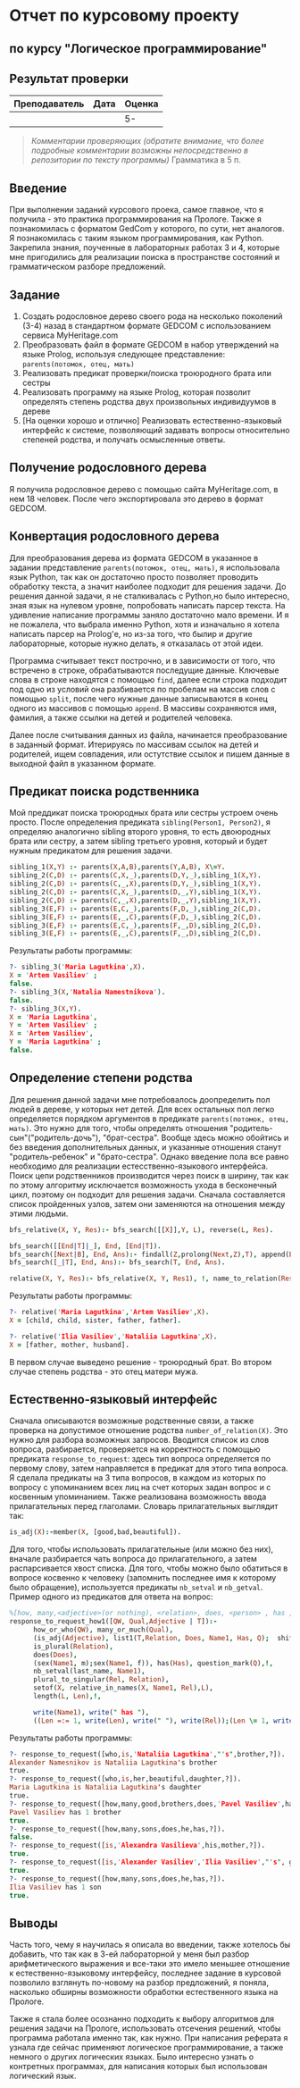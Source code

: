 # Отчет по курсовому проекту
## по курсу "Логическое программирование"

## Результат проверки

| Преподаватель     | Дата         |  Оценка       |
|-------------------|--------------|---------------|
| |              |      5-       |

> *Комментарии проверяющих (обратите внимание, что более подробные комментарии возможны непосредственно в репозитории по тексту программы)*
Грамматика в 5 п.
## Введение

При выполнении заданий курсового проека, самое главное, что я получила - это практика программирования на Прологе. 
Также я познакомилась с форматом GedCom у которого, по сути, нет аналогов. Я познакомилась с таким языком программирования, как Python.  Закрепила знания, поученные в лабораторных работах 3 и 4, которые мне пригодились для реализации поиска в пространстве состояний и грамматическом разборе предложений. 


## Задание

 1. Создать родословное дерево своего рода на несколько поколений (3-4) назад в стандартном формате GEDCOM с использованием сервиса MyHeritage.com 
 2. Преобразовать файл в формате GEDCOM в набор утверждений на языке Prolog, используя следующее представление: `parents(потомок, отец, мать)`
 3. Реализовать предикат проверки/поиска троюродного брата или сестры 
 4. Реализовать программу на языке Prolog, которая позволит определять степень родства двух произвольных индивидуумов в дереве
 5. [На оценки хорошо и отлично] Реализовать естественно-языковый интерфейс к системе, позволяющий задавать вопросы относительно степеней родства, и получать осмысленные ответы. 

## Получение родословного дерева

Я получила родословное дерево с помощью сайта MyHeritage.com, в нем 18 человек. После чего экспортировала это дерево в формат GEDCOM.

## Конвертация родословного дерева

Для преобразования дерева из формата GEDCOM в указанное в задании представление `parents(потомок, отец, мать)`, я использовала язык Python, так как он достаточно просто позволяет проводить обработку текста, а значит наиболее подходит для решения задачи. До решения данной задачи, я не сталкивалась с Python,но было интересно, зная язык на нулевом уровне, попробовать написать парсер текста. На удивление написание программы заняло достаточно мало времени. И я не пожалела, что выбрала именно Python, хотя и изначально я хотела написать парсер на Prolog'е, но из-за того, что былир и другие лабораторные, которые нужно делать, я отказалась от этой идеи. 

Программа считывает текст построчно, и в зависимости от того, что встречено в строке, обрабатываются последущие данные. Ключевые слова в строке находятся с помощью `find`, далее если строка подходит под одно из условий она разбивается по пробелам на массив слов с помощью `split`, после чего нужные данные записываются в конец одного из массивов с помощью `append`. В массивы сохраняются имя, фамилия, а также ссылки на детей и родителей человека.

Далее после считывания данных из файла, начинается преобразование в заданный формат. Итерируясь по массивам ссылок на детей и родителей, ищем совпадения, или остутствие ссылок и пишем данные в выходной файл в указанном формате. 

## Предикат поиска родственника

Мой преддикат поиска троюродных брата или сестры устроем очень просто. После определения предиката `sibling(Person1, Person2)`, я определяю  аналогично sibling второго уровня, то есть двоюродных брата или сестру, а затем sibling третьего уровня, который и будет нужным предикатом для решения задачи.
```prolog
sibling_1(X,Y) :- parents(X,A,B),parents(Y,A,B), X\=Y.
sibling_2(C,D) :- parents(C,X,_),parents(D,Y,_),sibling_1(X,Y).
sibling_2(C,D) :- parents(C,_,X),parents(D,Y,_),sibling_1(X,Y).
sibling_2(C,D) :- parents(C,X,_),parents(D,_,Y),sibling_1(X,Y).
sibling_2(C,D) :- parents(C,_,X),parents(D,_,Y),sibling_1(X,Y).
sibling_3(E,F) :- parents(E,C,_),parents(F,D,_),sibling_2(C,D).
sibling_3(E,F) :- parents(E,_,C),parents(F,D,_),sibling_2(C,D).
sibling_3(E,F) :- parents(E,C,_),parents(F,_,D),sibling_2(C,D).
sibling_3(E,F) :- parents(E,_,C),parents(F,_,D),sibling_2(C,D).
```
Результаты работы программы:
```prolog
?- sibling_3('Maria Lagutkina',X).
X = 'Artem Vasiliev' ;
false.
?- sibling_3(X,'Natalia Namestnikova').
false.
?- sibling_3(X,Y).
X = 'Maria Lagutkina',
Y = 'Artem Vasiliev' ;
X = 'Artem Vasiliev',
Y = 'Maria Lagutkina' ;
false.
```

## Определение степени родства

Для решения данной задачи мне потребовалось доопределить пол людей в дереве, у которых нет детей. Для всех остальных пол легко определяется порядком аргументов в предикате `parents(потомок, отец, мать)`. Это нужно для того, чтобы определять отношения "родитель-сын"("родитель-дочь"), "брат-сестра". Вообще здесь можно обойтись и без введения дополнительных данных, и указанные отношения станут "родитель-ребенок" и "брато-сестра". Однако введение пола все равно необходимо для реализации естесственно-языкового интерфейса.
Поиск цепи родственников производится через поиск в ширину, так как по этому алгоритму исключается возможность ухода в бесконечный цикл, поэтому он подходит для решения задачи.
Сначала составляется список пройденных узлов, затем они заменяются на отношения между этими людьми.
```prolog
bfs_relative(X, Y, Res):- bfs_search([[X]],Y, L), reverse(L, Res).

bfs_search([[End|T]|_], End, [End|T]).
bfs_search([Next|B], End, Ans):- findall(Z,prolong(Next,Z),T), append(B,T,Bn), bfs_search(Bn,End,Ans).
bfs_search([_|T], End, Ans):- bfs_search(T, End, Ans).

relative(X, Y, Res):- bfs_relative(X, Y, Res1), !, name_to_relation(Res1, Res).
```
Результаты работы программы:
```prolog
?- relative('Maria Lagutkina','Artem Vasiliev',X).
X = [child, child, sister, father, father].

?- relative('Ilia Vasiliev','Nataliia Lagutkina',X).
X = [father, mother, husband].
```
В первом случае выведено решение - троюродный брат. Во втором случае степень родства - это отец матери мужа.
## Естественно-языковый интерфейс
Сначала описываются возможные родственные связи, а также проверка на допустимое отношение родства `number_of_relation(X)`. Это нужно для разбора возможных запросов. Вводится список из слов вопроса, разбирается, проверяется на корректность с помощью предиката `response_to_request`: здесь тип вопроса определяется по первому слову, затем направляется в предикат для этого типа вопроса. Я сделала предикаты на 3 типа вопросов, в каждом из которых по вопросу с упоминанием всех лиц на счет которых задан вопрос и с косвенным упоминанием.
Также реализована возможность ввода прилагательных перед глаголами. Словарь прилагательных выглядит так:
```prolog
is_adj(X):-member(X, [good,bad,beautiful]).
```
Для того, чтобы использовать прилагательные (или можно без них), вначале разбирается чать вопроса до прилагательного, а затем распарсивается хвост списка.
Для того, чтобы можно было обатиться в вопросе косвенно к человеку (запомнить последнее имя к которому было обращение), используется предикаты `nb_setval` и `nb_getval`.
Пример одного из предикатов для ответа на вопрос:
```prolog
%[how, many,<adjective>(or nothing), <relation>, does, <person> , has , ?]
response_to_request_how1([QW, Qual,Adjective | T]):-
      how_or_who(QW), many_or_much(Qual), 
      (is_adj(Adjective), list1(T,Relation, Does, Name1, Has, Q);  shift(Relation,Adjective),list2(T,Does, Name1, Has, Q)),
      is_plural(Relation), 
      does(Does), 
      (sex(Name1, m);sex(Name1, f)), has(Has), question_mark(Q),!,
      nb_setval(last_name, Name1),
      plural_to_singular(Rel, Relation),
      setof(X, relative_in_names(X, Name1, Rel),L),
      length(L, Len),!,

      write(Name1), write(" has "),
      ((Len =:= 1, write(Len), write(" "), write(Rel));(Len \= 1, write(Len), write(" "), write(Relation))),!.
```
Результаты работы программы:
```prolog
?- response_to_request([who,is,'Nataliia Lagutkina',"'s",brother,?]).
Alexander Namesnikov is Nataliia Lagutkina's brother
true.
?- response_to_request([who,is,her,beautiful,daughter,?]).
Maria Lagutkina is Nataliia Lagutkina's daughter
true.
?- response_to_request([how,many,good,brothers,does,'Pavel Vasiliev',have,?]).
Pavel Vasiliev has 1 brother
true.
?- response_to_request([how,many,sons,does,he,has,?]).
false.
?- response_to_request([is,'Alexandra Vasilieva',his,mother,?]).
true.
?- response_to_request([is,'Alexander Vasiliev','Ilia Vasiliev',"'s", good,son,?]).
true.
?- response_to_request([how,many,sons,does,he,has,?]).
Ilia Vasiliev has 1 son
true.
```

## Выводы

Часть того, чему я научилась я описала во введении, также хотелось бы добавить, что так как в 3-ей лабораторной у меня был разбор арифметического выражения и все-таки это имело меньшее отношение к естественно-языковому интерфейсу, последнее задание в курсовой позволило взглянуть по-новому на разбор предложений, я поняла, насколько обширны возможности обработки естественного языка на Прологе.

Также я стала более осознанно подходить к выбору алгоритмов для решения задачи на Прологе, использовать отсечения решений, чтобы программа работала именно так, как нужно.
При написания реферата я узнала где сейчас применяют логическое программирование, а также немного о других логических языках. Было интересно узнать о контретных программах, для написания которых был использован логический язык.

